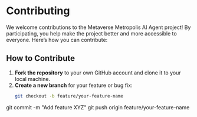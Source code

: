 # Contributing

We welcome contributions to the Metaverse Metropolis AI Agent project! By participating, you help make the project better and more accessible to everyone. Here’s how you can contribute:

## How to Contribute

1. **Fork the repository** to your own GitHub account and clone it to your local machine.
2. **Create a new branch** for your feature or bug fix:
   ```bash
   git checkout -b feature/your-feature-name
git commit -m "Add feature XYZ"
git push origin feature/your-feature-name
